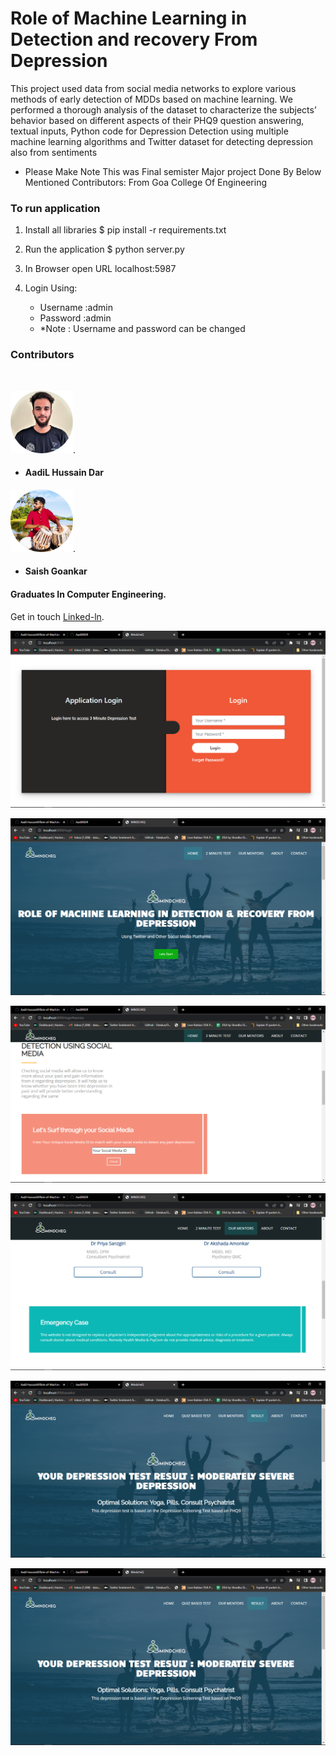 # Role of Machine Learning in Detection and recovery From Depression 
 This project used data from social media networks to explore various methods of early detection of MDDs based on machine learning. We performed a thorough analysis of the dataset to characterize the subjects’ behavior based on different aspects of their PHQ9 question answering, textual inputs, Python code for Depression Detection using multiple machine learning algorithms and Twitter dataset for detecting depression also from sentiments

- Please Make Note This was Final semister Major project Done By Below Mentioned Contributors: From Goa College Of Engineering
### To run application
1. Install all libraries
$ pip install -r requirements.txt

2. Run the application
$ python server.py

3. In Browser open URL localhost:5987

4. Login Using:
   - Username :admin
   - Password :admin
   - *Note : Username and password can be changed


### Contributors
<br>


<img src="static/Aadil.png" alt="drawing" style="width:100px;"/>.

- #### AadiL Hussain Dar 

<img src="static/Saish.png" alt="drawing" style="width:100px;"/>.
 - #### Saish Goankar 
#### Graduates In Computer Engineering.



Get in touch  [Linked-ln](https://www.linkedin.com/in/aadil-hussain-6ab79b211/).


![](static/Screen1.png)

![](static/Screen2.png)

![](static/Screen3.png)

![](static/Screen4.png)

![](static/Screen5.png)

![](static/Screen6.png)

